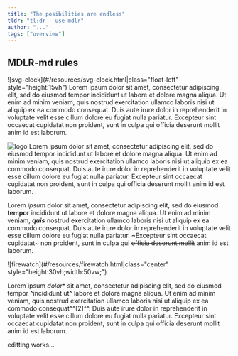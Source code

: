 ```yaml
---
title: "The posibilities are endless"
tldr: "tl;dr - use mdlr"
author: "..."
tags: ["overview"]
---
```


## MDLR-md rules
![svg-clock](#/resources/svg-clock.html|class="float-left" style="height:15vh")
Lorem ipsum dolor sit amet, consectetur adipiscing elit, sed do eiusmod tempor incididunt ut labore et dolore magna
aliqua. Ut enim ad minim veniam, quis nostrud exercitation ullamco
laboris nisi ut aliquip ex ea commodo consequat. Duis aute irure
dolor in reprehenderit in voluptate velit esse cillum dolore eu fugiat
nulla pariatur. Excepteur sint occaecat cupidatat non proident, sunt
in culpa qui officia deserunt mollit anim id est laborum.    

![logo](#/resources/mdlr.png|class="float-right")
Lorem ipsum dolor sit amet, consectetur adipiscing elit, sed do eiusmod
tempor incididunt ut labore et dolore magna aliqua. Ut enim ad minim
veniam, quis nostrud exercitation ullamco laboris nisi ut aliquip
ex ea commodo consequat. Duis aute irure dolor in reprehenderit in
voluptate velit esse cillum dolore eu fugiat nulla pariatur. Excepteur
sint occaecat cupidatat non proident, sunt in culpa qui officia deserunt
mollit anim id est laborum.    

Lorem *ipsum* dolor sit amet, consectetur
adipiscing elit, sed do eiusmod **tempor** incididunt ut labore et
dolore magna aliqua. Ut enim ad minim veniam, ***quis*** nostrud
exercitation ullamco laboris nisi ut aliquip ex ea commodo consequat.
Duis aute irure dolor in reprehenderit in voluptate velit esse cillum
dolore eu fugiat nulla pariatur. ~Excepteur sint occaecat cupidatat~
non proident, sunt in culpa qui ~~officia deserunt mollit~~ anim
id est laborum.    

![firewatch](#/resources/firewatch.html|class="center" style="height:30vh;width:50vw;")  

Lorem ipsum *dolor** sit amet,
consectetur adipiscing elit, sed do eiusmod tempor ^incididunt ut^
labore et dolore magna aliqua. Ut enim ad minim veniam, quis nostrud
exercitation ullamco laboris nisi ut aliquip ex ea commodo consequat^^[2]^^.
Duis aute irure dolor in reprehenderit in voluptate velit esse cillum
dolore eu fugiat nulla pariatur. Excepteur sint occaecat cupidatat
non proident, sunt in culpa qui officia deserunt mollit anim id est
laborum.

editting works...
